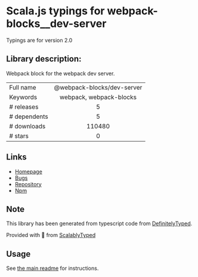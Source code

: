 
# Scala.js typings for webpack-blocks__dev-server

Typings are for version 2.0

## Library description:
Webpack block for the webpack dev server.

|                    |                 |
| ------------------ | :-------------: |
| Full name          | @webpack-blocks/dev-server |
| Keywords           | webpack, webpack-blocks |
| # releases         | 5 |
| # dependents       | 5 |
| # downloads        | 110480 |
| # stars            | 0 |

## Links
- [Homepage](https://github.com/andywer/webpack-blocks#readme)
- [Bugs](https://github.com/andywer/webpack-blocks/issues)
- [Repository](https://github.com/andywer/webpack-blocks)
- [Npm](https://www.npmjs.com/package/%40webpack-blocks%2Fdev-server)
    


## Note
This library has been generated from typescript code from [DefinitelyTyped](https://definitelytyped.org).

Provided with :purple_heart: from [ScalablyTyped](https://github.com/oyvindberg/ScalablyTyped)

## Usage
See [the main readme](../../readme.md) for instructions.


